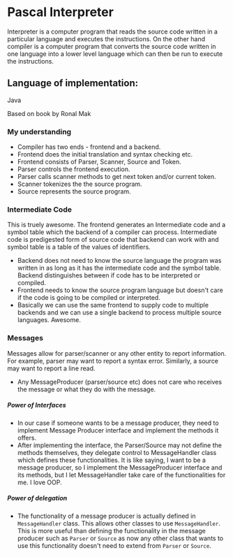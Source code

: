 # Pascal Interpreter
Interpreter is a computer program that reads the source code written in a particular language and executes the instructions.
On the other hand compiler is a computer program that converts the source code written in one language into a lower level language which can then be run to execute the instructions.

## Language of implementation:
Java

Based on book by Ronal Mak


### My understanding
- Compiler has two ends - frontend and a backend.
- Frontend does the initial translation and syntax checking etc.
- Frontend consists of Parser, Scanner, Source and Token.
- Parser controls the frontend execution.
- Parser calls scanner methods to get next token and/or current token.
- Scanner tokenizes the the source program.
- Source represents the source program.


### Intermediate Code
This is truely awesome. The frontend generates an Intermediate code and a symbol table which the backend of a compiler can process.
Intermediate code is predigested form of source code that backend can work with and symbol table is a table of the values of identifiers.
- Backend does not need to know the source language the program was written in as long as it has the intermediate code and the symbol table. Backend distinguishes between if code has to be interpreted or compiled. 
- Frontend needs to know the source program language but doesn't care if the code is going to be compiled or interpreted.
- Basically we can use the same frontend to supply code to multiple backends and we can use a single backend to process multiple source languages. Awesome.


### Messages
Messages allow for parser/scanner or any other entity to report information.
For example, parser may want to report a syntax error. Similarly, a source may want to report a line read.
- Any MessageProducer (parser/source etc) does not care who receives the message or what they do with the message.

##### Power of Interfaces
- In our case if someone wants to be a message producer, they need to implement Message Producer interface and implement the methods it offers.
- After implementing the interface, the Parser/Source may not define the methods themselves, they delegate control to MessageHandler class which defines these functionalities. It is like saying, I want to be a message producer, so I implement the MessageProducer interface and its methods, but I let MessageHandler take care of the functionalities for me. I love OOP.

##### Power of delegation
- The functionality of a message producer is actually defined in `MessageHandler` class. This allows other classes to use `MessageHandler`. This is more useful than defining the functionality in the message producer such as `Parser` or `Source` as now any other class that wants to use this functionality doesn't need to extend from `Parser` or `Source`. 